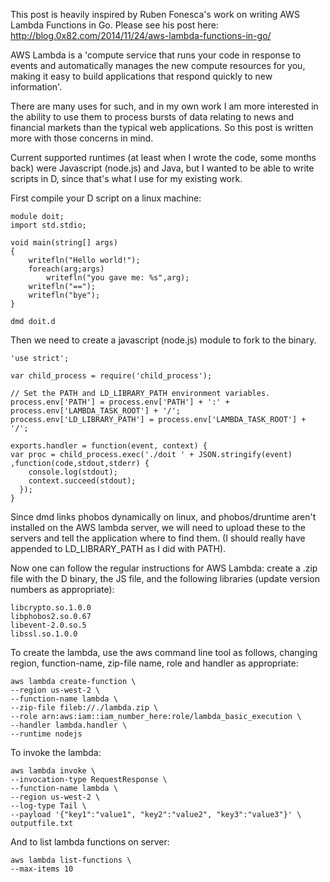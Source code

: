 This post is heavily inspired by Ruben Fonesca's work on writing AWS Lambda Functions in Go.  Please see his post here:
<http://blog.0x82.com/2014/11/24/aws-lambda-functions-in-go/>

AWS Lambda is a 'compute service that runs your code in response to events and automatically manages the new compute resources for you, making it easy to build applications that respond quickly to new information'.

There are many uses for such, and in my own work I am more interested in the ability to use them to process bursts of data relating to news and financial markets than the typical web applications.  So this post is written more with those concerns in mind.

Current supported runtimes (at least when I wrote the code, some months back) were Javascript (node.js) and Java, but I wanted to be able to write scripts in D, since that's what I use for my existing work.

First compile your D script on a linux machine:

	module doit;
	import std.stdio;

	void main(string[] args)
	{
		writefln("Hello world!");
		foreach(arg;args)
			writefln("you gave me: %s",arg);
		writefln("==");
		writefln("bye");
	}

`dmd doit.d`

Then we need to create a javascript (node.js) module to fork to the binary.

	'use strict';

	var child_process = require('child_process');

	// Set the PATH and LD_LIBRARY_PATH environment variables.
	process.env['PATH'] = process.env['PATH'] + ':' + process.env['LAMBDA_TASK_ROOT'] + '/';
	process.env['LD_LIBRARY_PATH'] = process.env['LAMBDA_TASK_ROOT'] + '/';

	exports.handler = function(event, context) {
  	var proc = child_process.exec('./doit ' + JSON.stringify(event) ,function(code,stdout,stderr) {
	    console.log(stdout);
	    context.succeed(stdout);
	  });
	}


Since dmd links phobos dynamically on linux, and phobos/druntime aren't installed on the AWS lambda server, we will need to upload these to the servers and tell the application where to find them.  (I should really have appended to LD_LIBRARY_PATH as I did with PATH).

Now one can follow the regular instructions for AWS Lambda: create a .zip file with the D binary, the JS file, and the following libraries (update version numbers as appropriate):

	libcrypto.so.1.0.0
	libphobos2.so.0.67
	libevent-2.0.so.5
	libssl.so.1.0.0


To create the lambda, use the aws command line tool as follows, changing region, function-name, zip-file name, role and handler as appropriate:

	aws lambda create-function \
	--region us-west-2 \
	--function-name lambda \
	--zip-file fileb://./lambda.zip \
	--role arn:aws:iam::iam_number_here:role/lambda_basic_execution \
	--handler lambda.handler \
	--runtime nodejs

To invoke the lambda:

	aws lambda invoke \
	--invocation-type RequestResponse \
	--function-name lambda \
	--region us-west-2 \
	--log-type Tail \
	--payload '{"key1":"value1", "key2":"value2", "key3":"value3"}' \
	outputfile.txt

And to list lambda functions on server:

	aws lambda list-functions \
	--max-items 10

